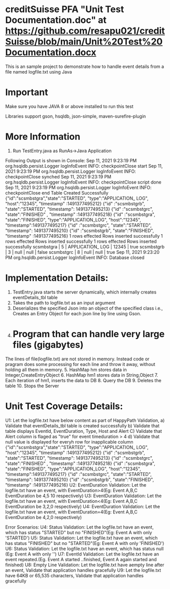 # creditSuisse PFA "Unit Test Documentation.doc" at https://github.com/resapu021/creditSuisse/blob/main/Unit%20Test%20Documentation.docx
This is an sample project to demonstrate how to handle event details from a file named logfile.txt using Java

# Important
Make sure you have JAVA 8 or above installed to run this test


Libraries support
gson,
hsqldb,
json-simple,
maven-surefire-plugin

# More Information
1. Run TestEntry.java as RunAs->Java Application

Following Output is shown in Console:
Sep 11, 2021 9:23:19 PM org.hsqldb.persist.Logger logInfoEvent
INFO: checkpointClose start
Sep 11, 2021 9:23:19 PM org.hsqldb.persist.Logger logInfoEvent
INFO: checkpointClose synched
Sep 11, 2021 9:23:19 PM org.hsqldb.persist.Logger logInfoEvent
INFO: checkpointClose script done
Sep 11, 2021 9:23:19 PM org.hsqldb.persist.Logger logInfoEvent
INFO: checkpointClose end
Table Created Successfully
{"id":"scsmbstgra","state":"STARTED", "type":"APPLICATION_ LOG", "host":"12345", "timestamp" :1491377495212}
{"id" :"scsmbstgrb",  "state":"STARTED", "timestamp": 1491377495213}
{"id" :"scsmbstgrc", "state":"FINISHED" , "timestamp" :1491377495218}
{"id" :"scsmbstgra", "state":"FINISHED", "type":"APPLICATION_LOG", "host":"12345", "timestamp":1491377495217}
{"id" :"scsmbstgrc", "state":"STARTED", "timestamp": 1491377495210}
{"id" :"scsmbstgrb", "state":"FINISHED", "timestamp" :1491377495216}
1 rows effected
Rows inserted successfully
1 rows effected
Rows inserted successfully
1 rows effected
Rows inserted successfully
scsmbstgra | 5 | APPLICATION_ LOG | 12345 | true
scsmbstgrb | 3 | null | null | false
scsmbstgrc | 8 | null | null | true
Sep 11, 2021 9:23:20 PM org.hsqldb.persist.Logger logInfoEvent
INFO: Database closed


# Implementation Details:
1. TestEntry.java starts the server dynamically, which internally creates eventDetails_tbl table
2. Takes the path to logfile.txt as an input argument
3. Deserializes the specified Json into an object of the specified class i.e., Creates an Entry Object for each json line by line using Gson.
4. # Program that can handle very large files (gigabytes)
 The lines of file(logfile.txt) are not stored in memory. Instead code or pragram does some processing for each line and throw it away, without holding all them in memory.
5. HashMap hm stores data in Integer,CreateEntryObject
6. HashMap hm1 stores data in String,Object
7. Each iteration of hm1, inserts the data to DB
8. Query the DB
9. Deletes the table
10. Stops the Server

# Unit Test Coverage Details:
U1: Let the logfile.txt have below content as part of HappyPath Validation, 
    a) Validate that eventDetails_tbl table is created successfully
	b) Validate that table displays EventId, EventDuration, Type, Host and Alert 
	C) Validate that Alert column is flaged as "true" for event timeduration > 4 
	d) Validate that null value is displayed for everyh row for inapplicable column 
{"id":"scsmbstgra","state":"STARTED", "type":"APPLICATION_ LOG", "host":"12345", "timestamp" :1491377495212}
{"id" :"scsmbstgrb",  "state":"STARTED", "timestamp": 1491377495213}
{"id" :"scsmbstgrc", "state":"FINISHED" , "timestamp" :1491377495218}
{"id" :"scsmbstgra", "state":"FINISHED", "type":"APPLICATION_LOG", "host":"12345", "timestamp":1491377495217}
{"id" :"scsmbstgrc", "state":"STARTED", "timestamp": 1491377495210}
{"id" :"scsmbstgrb", "state":"FINISHED", "timestamp" :1491377495216}
U2: EventDuration Validation: Let the logfile.txt have an event, with EventDuration>4(Eg: Event A,B,C EventDuration be 4,5 10 respectively)
U3: EventDuration Validation: Let the logfile.txt have an event, with EventDuration<4(Eg: Event A,B,C EventDuration be 3,2,0 respectively)
U4: EventDuration Validation: Let the logfile.txt have an event, with EventDuration=4(Eg: Event A,B,C EventDuration be 4,2,0 respectively)

Error Scenarios:
U4: Status Validation: Let the logfile.txt have an event, which has status "STARTED" but no "FINISHED"(Eg: Event A with only 'STARTED')
U5: Status Validation: Let the logfile.txt have an event, which has status "FINISHED" but no "STARTED"(Eg: Event A with only 'FINISHED')
U6: Status Validation: Let the logfile.txt have an event, which has status null (Eg: Event A with only '')
U7: EventId Validation: Let the logfile.txt have an event repeated.(Eg. Event A started ..finished, Event A again started and finished)
U8: Empty Line Validation: Let the logfile.txt have aempty line after an event, Validate that application handles gracefully
U9: Let the logfile.txt have 64KB or 65,535 characters, Validate that application handles gracefully

